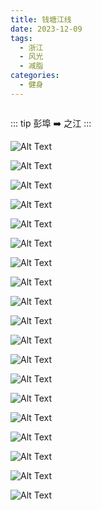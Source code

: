 ```yaml
---
title: 钱塘江线
date: 2023-12-09
tags:
  - 浙江
  - 风光
  - 减脂
categories:
  - 健身
---
```


<img src="https://www.ohpooh.space/%E6%91%84%E5%BD%B1%2F%E9%92%B1%E5%A1%98%E6%B1%9F%E7%BA%BF%2Fhaou-1068979.jpg" alt="">

<!-- more -->

::: tip
彭埠 ➡️ 之江
:::

![Alt Text](https://www.ohpooh.space/%E6%91%84%E5%BD%B1%2F%E9%92%B1%E5%A1%98%E6%B1%9F%E7%BA%BF%2Fhaou-1068931.jpg)

![Alt Text](https://www.ohpooh.space/%E6%91%84%E5%BD%B1%2F%E9%92%B1%E5%A1%98%E6%B1%9F%E7%BA%BF%2Fhaou-1068940.jpg)

![Alt Text](https://www.ohpooh.space/%E6%91%84%E5%BD%B1%2F%E9%92%B1%E5%A1%98%E6%B1%9F%E7%BA%BF%2Fhaou-1068944.jpg)

![Alt Text](https://www.ohpooh.space/%E6%91%84%E5%BD%B1%2F%E9%92%B1%E5%A1%98%E6%B1%9F%E7%BA%BF%2Fhaou-1068950.jpg)

![Alt Text](https://www.ohpooh.space/%E6%91%84%E5%BD%B1%2F%E9%92%B1%E5%A1%98%E6%B1%9F%E7%BA%BF%2Fhaou-1068962.jpg)

![Alt Text](https://www.ohpooh.space/%E6%91%84%E5%BD%B1%2F%E9%92%B1%E5%A1%98%E6%B1%9F%E7%BA%BF%2Fhaou-1068966.jpg)

![Alt Text](https://www.ohpooh.space/%E6%91%84%E5%BD%B1%2F%E9%92%B1%E5%A1%98%E6%B1%9F%E7%BA%BF%2Fhaou-1068970.jpg)

![Alt Text](https://www.ohpooh.space/%E6%91%84%E5%BD%B1%2F%E9%92%B1%E5%A1%98%E6%B1%9F%E7%BA%BF%2Fhaou-1068975.jpg)

![Alt Text](https://www.ohpooh.space/%E6%91%84%E5%BD%B1%2F%E9%92%B1%E5%A1%98%E6%B1%9F%E7%BA%BF%2Fhaou-1068978.jpg)

![Alt Text](https://www.ohpooh.space/%E6%91%84%E5%BD%B1%2F%E9%92%B1%E5%A1%98%E6%B1%9F%E7%BA%BF%2Fhaou-1068985.jpg)

![Alt Text](https://www.ohpooh.space/%E6%91%84%E5%BD%B1%2F%E9%92%B1%E5%A1%98%E6%B1%9F%E7%BA%BF%2Fhaou-1068988.jpg)

![Alt Text](https://www.ohpooh.space/%E6%91%84%E5%BD%B1%2F%E9%92%B1%E5%A1%98%E6%B1%9F%E7%BA%BF%2Fhaou-1068992.jpg)

![Alt Text](https://www.ohpooh.space/%E6%91%84%E5%BD%B1%2F%E9%92%B1%E5%A1%98%E6%B1%9F%E7%BA%BF%2Fhaou-1068999.jpg)

![Alt Text](https://www.ohpooh.space/%E6%91%84%E5%BD%B1%2F%E9%92%B1%E5%A1%98%E6%B1%9F%E7%BA%BF%2Fhaou-1069003.jpg)

![Alt Text](https://www.ohpooh.space/%E6%91%84%E5%BD%B1%2F%E9%92%B1%E5%A1%98%E6%B1%9F%E7%BA%BF%2Fhaou-1069004.jpg)

![Alt Text](https://www.ohpooh.space/%E6%91%84%E5%BD%B1%2F%E9%92%B1%E5%A1%98%E6%B1%9F%E7%BA%BF%2Fhaou-1069009.jpg)

![Alt Text](https://www.ohpooh.space/%E6%91%84%E5%BD%B1%2F%E9%92%B1%E5%A1%98%E6%B1%9F%E7%BA%BF%2Fhaou-1069018.jpg)

![Alt Text](https://www.ohpooh.space/%E6%91%84%E5%BD%B1%2F%E9%92%B1%E5%A1%98%E6%B1%9F%E7%BA%BF%2Fhaou-1069024.jpg)

![Alt Text](https://www.ohpooh.space/%E6%91%84%E5%BD%B1%2F%E9%92%B1%E5%A1%98%E6%B1%9F%E7%BA%BF%2Fhaou-1069033.jpg)

